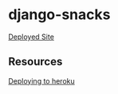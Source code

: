 # django-snacks
[Deployed Site](https://django-snacks-thomas-basham.herokuapp.com/)





## Resources
[Deploying to heroku](https://www.codementor.io/@jamesezechukwu/how-to-deploy-django-app-on-heroku-dtsee04d4)
